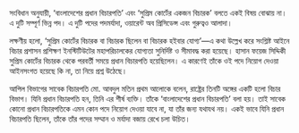সংবিধান অনুযায়ী, ‘বাংলাদেশের প্রধান বিচারপতি’ এবং ‘সুপ্রিম কোর্টের একজন বিচারক’ বলতে একই বিষয় বোঝায় না। এ দুটি সম্পূর্ণ ভিন্ন পদ। এ দুটি পদের পদমর্যাদা, ওয়ারেন্ট অব প্রিসিডেন্স এবং গুরুত্বও আলাদা।

লক্ষণীয় হলো, ‘সুপ্রিম কোর্টের বিচারক বা বিচারক ছিলেন বা বিচারক হইবার যোগ্য’—এ কথা উল্লেখ করে সংশ্লিষ্ট আইনে বিচার প্রশাসন প্রশিক্ষণ ইনস্টিটিউটের মহাপরিচালকের যোগ্যতা সুনির্দিষ্ট ও সীমাবদ্ধ করা হয়েছে। হাসান ফয়েজ সিদ্দিকী সুপ্রিম কোর্টের বিচারক থেকে পরবর্তী সময়ে প্রধান বিচারপতি হয়েছিলেন। এ কারণেই তাঁকে ওই পদে নিয়োগ দেওয়া আইনসংগত হয়েছে কি না, তা নিয়ে প্রশ্ন উঠেছে।

আপিল বিভাগের সাবেক বিচারপতি মো. আবদুল মতিন প্রথম আলোকে বলেন, রাষ্ট্রের তিনটি অঙ্গের একটি হলো বিচার বিভাগ। যিনি প্রধান বিচারপতি হন, তিনি এর শীর্ষ ব্যক্তি। তাঁকে ‘বাংলাদেশের প্রধান বিচারপতি’ বলা হয়। তাই সাবেক কোনো প্রধান বিচারপতিকে এমন কোন পদে নিয়োগ দেওয়া যাবে না, যা তাঁর জন্য যথাযথ নয়। একই ভাবে যিনি প্রধান বিচারপতি ছিলেন, তাঁকে তাঁর পদের সম্মান ও মর্যাদা বজায় রেখে চলা ‍উচিত।
